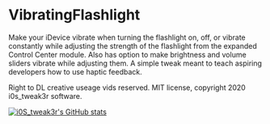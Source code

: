 # VibratingFlashlight
Make your iDevice vibrate when turning the flashlight on, off, or vibrate constantly while adjusting the strength of the flashlight from the expanded Control Center module. Also has option to make brightness and volume sliders vibrate while adjusting them. A simple tweak meant to teach aspiring developers how to use haptic feedback.

Right to DL creative useage vids reserved. MIT license, copyright 2020 i0s_tweak3r software.


[![i0S_tweak3r's GitHub stats](https://github-readme-stats.vercel.app/api?username=tweaker177)](https://github.com/tweaker177/github-readme-stats)
